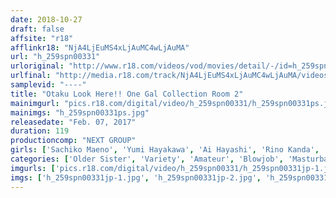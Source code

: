 ```yaml
---
date: 2018-10-27
draft: false
affsite: "r18"
afflinkr18: "NjA4LjEuMS4xLjAuMC4wLjAuMA"
url: "h_259spn00331"
urloriginal: "http://www.r18.com/videos/vod/movies/detail/-/id=h_259spn00331"
urlfinal: "http://media.r18.com/track/NjA4LjEuMS4xLjAuMC4wLjAuMA/videos/vod/movies/detail/-/id=h_259spn00331"
samplevid: "----"
title: "Otaku Look Here!! One Gal Collection Room 2"
mainimgurl: "pics.r18.com/digital/video/h_259spn00331/h_259spn00331ps.jpg"
mainimgs: "h_259spn00331ps.jpg"
releasedate: "Feb. 07, 2017"
duration: 119
productioncomp: "NEXT GROUP"
girls: ['Sachiko Maeno', 'Yumi Hayakawa', 'Ai Hayashi', 'Rino Kanda', 'Mina Igarashi', 'Moe Imanishi']
categories: ['Older Sister', 'Variety', 'Amateur', 'Blowjob', 'Masturbation']
imgurls: ['pics.r18.com/digital/video/h_259spn00331/h_259spn00331jp-1.jpg', 'pics.r18.com/digital/video/h_259spn00331/h_259spn00331jp-2.jpg', 'pics.r18.com/digital/video/h_259spn00331/h_259spn00331jp-3.jpg', 'pics.r18.com/digital/video/h_259spn00331/h_259spn00331jp-4.jpg', 'pics.r18.com/digital/video/h_259spn00331/h_259spn00331jp-5.jpg', 'pics.r18.com/digital/video/h_259spn00331/h_259spn00331jp-6.jpg', 'pics.r18.com/digital/video/h_259spn00331/h_259spn00331jp-7.jpg', 'pics.r18.com/digital/video/h_259spn00331/h_259spn00331jp-8.jpg', 'pics.r18.com/digital/video/h_259spn00331/h_259spn00331jp-9.jpg', 'pics.r18.com/digital/video/h_259spn00331/h_259spn00331jp-10.jpg', 'pics.r18.com/digital/video/h_259spn00331/h_259spn00331jp-11.jpg', 'pics.r18.com/digital/video/h_259spn00331/h_259spn00331jp-12.jpg', 'pics.r18.com/digital/video/h_259spn00331/h_259spn00331jp-13.jpg', 'pics.r18.com/digital/video/h_259spn00331/h_259spn00331jp-14.jpg', 'pics.r18.com/digital/video/h_259spn00331/h_259spn00331jp-15.jpg', 'pics.r18.com/digital/video/h_259spn00331/h_259spn00331jp-16.jpg', 'pics.r18.com/digital/video/h_259spn00331/h_259spn00331jp-17.jpg', 'pics.r18.com/digital/video/h_259spn00331/h_259spn00331jp-18.jpg', 'pics.r18.com/digital/video/h_259spn00331/h_259spn00331jp-19.jpg', 'pics.r18.com/digital/video/h_259spn00331/h_259spn00331jp-20.jpg']
imgs: ['h_259spn00331jp-1.jpg', 'h_259spn00331jp-2.jpg', 'h_259spn00331jp-3.jpg', 'h_259spn00331jp-4.jpg', 'h_259spn00331jp-5.jpg', 'h_259spn00331jp-6.jpg', 'h_259spn00331jp-7.jpg', 'h_259spn00331jp-8.jpg', 'h_259spn00331jp-9.jpg', 'h_259spn00331jp-10.jpg', 'h_259spn00331jp-11.jpg', 'h_259spn00331jp-12.jpg', 'h_259spn00331jp-13.jpg', 'h_259spn00331jp-14.jpg', 'h_259spn00331jp-15.jpg', 'h_259spn00331jp-16.jpg', 'h_259spn00331jp-17.jpg', 'h_259spn00331jp-18.jpg', 'h_259spn00331jp-19.jpg', 'h_259spn00331jp-20.jpg']
---
```

